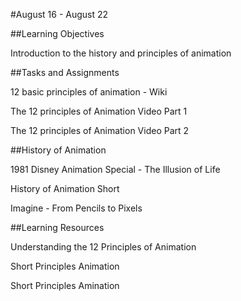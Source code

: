 #August 16 - August 22

##Learning Objectives

Introduction to the history and principles of animation

##Tasks and Assignments

12 basic principles of animation - Wiki

The 12 principles of Animation Video Part 1

The 12 principles of Animation Video Part 2

##History of Animation

1981 Disney Animation Special - The Illusion of Life

History of Animation Short

Imagine - From Pencils to Pixels

##Learning Resources

Understanding the 12 Principles of Animation

Short Principles Animation

Short Principles Amination
